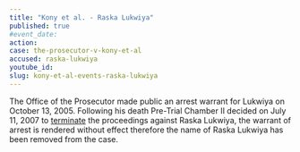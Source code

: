 ```yaml
---
title: "Kony et al. - Raska Lukwiya"
published: true
#event_date:
action:
case: the-prosecutor-v-kony-et-al
accused: raska-lukwiya
youtube_id:
slug: kony-et-al-events-raska-lukwiya
---
```


The Office of the Prosecutor made public an arrest warrant for Lukwiya on October 13, 2005. Following his death Pre-Trial Chamber II decided on July 11, 2007 to [terminate](https://www.icc-cpi.int/iccdocs/doc/doc297945.pdf) the proceedings against Raska Lukwiya, the warrant of arrest is rendered without effect therefore the name of Raska Lukwiya has been removed from the case.

